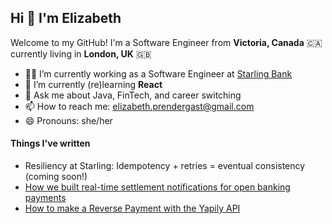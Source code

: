 ## Hi 👋 I'm Elizabeth

Welcome to my GitHub! I'm a Software Engineer from **Victoria, Canada** 🇨🇦 currently living in **London, UK** 🇬🇧

- 👩‍💻 I’m currently working as a Software Engineer at [Starling Bank](https://www.starlingbank.com/)
- 🌱 I’m currently (re)learning **React**
- 💬 Ask me about Java, FinTech, and career switching
- 📫 How to reach me: elizabeth.prendergast@gmail.com 
- 😄 Pronouns: she/her

#### Things I've written

- Resiliency at Starling: Idempotency + retries = eventual consistency (coming soon!)
- [How we built real-time settlement notifications for open banking payments](https://www.yapily.com/blog/how-we-built-real-time-settlement-notifications-for-open-banking-payments)
- [How to make a Reverse Payment with the Yapily API](https://www.linkedin.com/pulse/how-make-reverse-payment-yapily-api-elizabeth-prendergast/?trackingId=m45U35iPdQuoH5haJxP%2Ffw%3D%3D)
